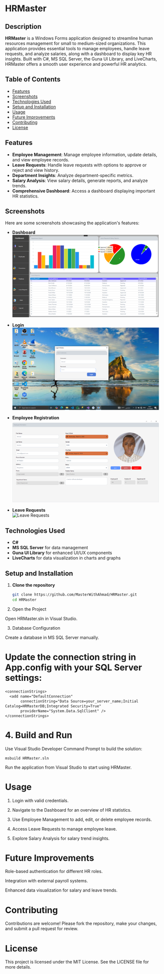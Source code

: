 # HRMaster

## Description
**HRMaster** is a Windows Forms application designed to streamline human resources management for small to medium-sized organizations. This application provides essential tools to manage employees, handle leave requests, and analyze salaries, along with a dashboard to display key HR insights. Built with C#, MS SQL Server, the Guna UI Library, and LiveCharts, HRMaster offers a smooth user experience and powerful HR analytics.

## Table of Contents
- [Features](#features)
- [Screenshots](#screenshots)
- [Technologies Used](#technologies-used)
- [Setup and Installation](#setup-and-installation)
- [Usage](#usage)
- [Future Improvements](#future-improvements)
- [Contributing](#contributing)
- [License](#license)

## Features
- **Employee Management**: Manage employee information, update details, and view employee records.
- **Leave Requests**: Handle leave requests with options to approve or reject and view history.
- **Department Insights**: Analyze department-specific metrics.
- **Salary Analysis**: View salary details, generate reports, and analyze trends.
- **Comprehensive Dashboard**: Access a dashboard displaying important HR statistics.

## Screenshots
Here are some screenshots showcasing the application's features:

- **Dashboard**  
  ![Dashboard](HRMaster/screenshots/dashboard.png)

- **Login**  
  ![Login](HRMaster/screenshots/login.png)

- **Employee Registration**  
  ![Employee Registration](HRMaster/screenshots/employee_registration.png)

- **Leave Requests**  
  ![Leave Requests](HRMaster/screenshots/leave_requests.png)

## Technologies Used
- **C#**
- **MS SQL Server** for data management
- **Guna UI Library** for enhanced UI/UX components
- **LiveCharts** for data visualization in charts and graphs

## Setup and Installation

1. **Clone the repository**

   ```bash
   git clone https://github.com/MasterWithAhmad/HRMaster.git
   cd HRMaster

2. Open the Project

Open HRMaster.sln in Visual Studio.



3. Database Configuration

Create a database in MS SQL Server manually.

# Update the connection string in App.config with your SQL Server settings:
```
<connectionStrings>
  <add name="DefaultConnection" 
       connectionString="Data Source=your_server_name;Initial Catalog=HRMasterDB;Integrated Security=True" 
       providerName="System.Data.SqlClient" />
</connectionStrings>
```


# 4. Build and Run

Use Visual Studio Developer Command Prompt to build the solution:
```
msbuild HRMaster.sln
```
Run the application from Visual Studio to start using HRMaster.




# Usage

1. Login with valid credentials.


2. Navigate to the Dashboard for an overview of HR statistics.


3. Use Employee Management to add, edit, or delete employee records.


4. Access Leave Requests to manage employee leave.


5. Explore Salary Analysis for salary trend insights.



# Future Improvements

Role-based authentication for different HR roles.

Integration with external payroll systems.

Enhanced data visualization for salary and leave trends.


# Contributing

Contributions are welcome! Please fork the repository, make your changes, and submit a pull request for review.

# License

This project is licensed under the MIT License. See the LICENSE file for more details.

